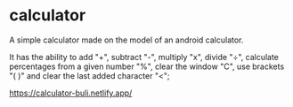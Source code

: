 # calculator

A simple calculator made on the model of an android calculator.

It has the ability to add "+", 
subtract "-", multiply "x", divide "÷",
calculate percentages from a given number "%", 
clear the window "C",
use brackets "( )" 
and clear the last added character "<";


https://calculator-buli.netlify.app/
